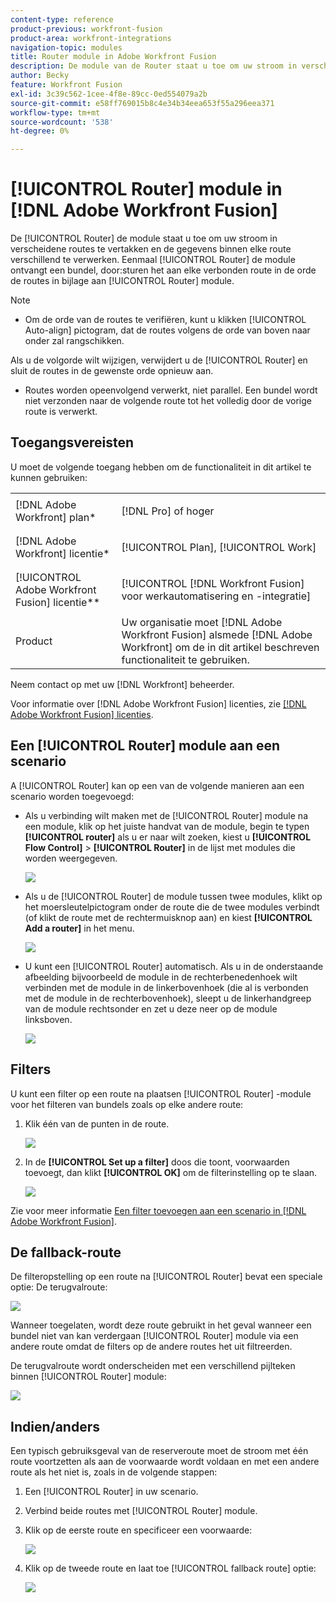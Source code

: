 ```yaml
---
content-type: reference
product-previous: workfront-fusion
product-area: workfront-integrations
navigation-topic: modules
title: Router module in Adobe Workfront Fusion
description: De module van de Router staat u toe om uw stroom in verscheidene routes te vertakken en de gegevens binnen elke route verschillend te verwerken. Zodra een module van de Router een bundel ontvangt, door:sturen het aan elke verbonden route in de orde de routes aan de module van de Router in bijlage waren.
author: Becky
feature: Workfront Fusion
exl-id: 3c39c562-1cee-4f8e-89cc-0ed554079a2b
source-git-commit: e58ff769015b8c4e34b34eea653f55a296eea371
workflow-type: tm+mt
source-wordcount: '538'
ht-degree: 0%

---
```


# [!UICONTROL Router] module in [!DNL Adobe Workfront Fusion]

De [!UICONTROL Router] de module staat u toe om uw stroom in verscheidene routes te vertakken en de gegevens binnen elke route verschillend te verwerken. Eenmaal [!UICONTROL Router] de module ontvangt een bundel, door:sturen het aan elke verbonden route in de orde de routes in bijlage aan [!UICONTROL Router] module.

>[!NOTE]
>
>* Om de orde van de routes te verifiëren, kunt u klikken [!UICONTROL Auto-align] pictogram, dat de routes volgens de orde van boven naar onder zal rangschikken.
>
>  Als u de volgorde wilt wijzigen, verwijdert u de [!UICONTROL Router] en sluit de routes in de gewenste orde opnieuw aan.
>
>* Routes worden opeenvolgend verwerkt, niet parallel. Een bundel wordt niet verzonden naar de volgende route tot het volledig door de vorige route is verwerkt.
>




## Toegangsvereisten

U moet de volgende toegang hebben om de functionaliteit in dit artikel te kunnen gebruiken:

<table style="table-layout:auto">
 <col> 
 <col> 
 <tbody> 
  <tr> 
    <td role="rowheader">[!DNL Adobe Workfront] plan*</td> 
   <td> <p>[!DNL Pro] of hoger</p> </td> 
  </tr> 
  <tr data-mc-conditions=""> 
   <td role="rowheader">[!DNL Adobe Workfront] licentie*</td> 
   <td> <p>[!UICONTROL Plan], [!UICONTROL Work]</p> </td> 
  </tr> 
  <tr> 
   <td role="rowheader">[!UICONTROL Adobe Workfront Fusion] licentie**</td> 
   <td> <p>[!UICONTROL [!DNL Workfront Fusion] voor werkautomatisering en -integratie] </p>  </td> 
  </tr> 
  <tr> 
   <td role="rowheader">Product</td> 
   <td>Uw organisatie moet [!DNL Adobe Workfront Fusion] alsmede [!DNL Adobe Workfront] om de in dit artikel beschreven functionaliteit te gebruiken.</td> 
  </tr> 
 </tbody> 
</table>

Neem contact op met uw [!DNL Workfront] beheerder.

Voor informatie over [!DNL Adobe Workfront Fusion] licenties, zie [[!DNL Adobe Workfront Fusion] licenties](../../workfront-fusion/get-started/license-automation-vs-integration.md).

## Een [!UICONTROL Router] module aan een scenario

A [!UICONTROL Router] kan op een van de volgende manieren aan een scenario worden toegevoegd:

* Als u verbinding wilt maken met de [!UICONTROL Router] module na een module, klik op het juiste handvat van de module, begin te typen **[!UICONTROL router]** als u er naar wilt zoeken, kiest u **[!UICONTROL Flow Control]** > **[!UICONTROL Router]** in de lijst met modules die worden weergegeven.

   ![](assets/connect-the-router-350x108.png)

* Als u de [!UICONTROL Router] de module tussen twee modules, klikt op het moersleutelpictogram onder de route die de twee modules verbindt (of klikt de route met de rechtermuisknop aan) en kiest **[!UICONTROL Add a router]** in het menu.

   ![](assets/insert-router-350x191.png)

* U kunt een [!UICONTROL Router] automatisch. Als u in de onderstaande afbeelding bijvoorbeeld de module in de rechterbenedenhoek wilt verbinden met de module in de linkerbovenhoek (die al is verbonden met de module in de rechterbovenhoek), sleept u de linkerhandgreep van de module rechtsonder en zet u deze neer op de module linksboven.

   ![](assets/insert-router-automatically-350x379.png)

## Filters

U kunt een filter op een route na plaatsen [!UICONTROL Router] -module voor het filteren van bundels zoals op elke andere route:

1. Klik één van de punten in de route.

   ![](assets/router-click-a-dot-in-route-350x339.png)

1. In de **[!UICONTROL Set up a filter]** doos die toont, voorwaarden toevoegt, dan klikt **[!UICONTROL OK]** om de filterinstelling op te slaan.

   ![](assets/set-up-a-filter-2-350x242.png)

Zie voor meer informatie [Een filter toevoegen aan een scenario in [!DNL Adobe Workfront Fusion]](../../workfront-fusion/scenarios/add-a-filter-to-a-scenario.md).

## De fallback-route

De filteropstelling op een route na [!UICONTROL Router] bevat een speciale optie: De terugvalroute:

![](assets/fallback-route-350x260.png)

Wanneer toegelaten, wordt deze route gebruikt in het geval wanneer een bundel niet van kan verdergaan [!UICONTROL Router] module via een andere route omdat de filters op de andere routes het uit filtreerden.

De terugvalroute wordt onderscheiden met een verschillend pijlteken binnen [!UICONTROL Router] module:

![](assets/arrow-sign-in-router-module-350x361.png)

## Indien/anders

Een typisch gebruiksgeval van de reserveroute moet de stroom met één route voortzetten als aan de voorwaarde wordt voldaan en met een andere route als het niet is, zoals in de volgende stappen:

1. Een [!UICONTROL Router] in uw scenario.
1. Verbind beide routes met [!UICONTROL Router] module.
1. Klik op de eerste route en specificeer een voorwaarde:

   ![](assets/set-up-a-filter-2-350x242.png)

1. Klik op de tweede route en laat toe [!UICONTROL fallback route] optie:

   ![](assets/enable-fallback-route-option-350x238.png)
